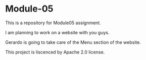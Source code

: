 # Module-05
This is a repository for Module05 assignment.

I am planning to work on a website with you guys.

Gerardo is going to take care of the Menu section of the website.

This project is liscenced by Apache 2.0 license.
